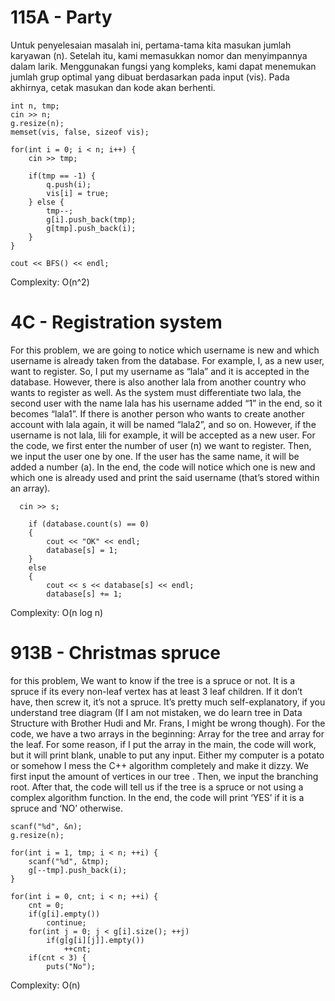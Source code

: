 # 115A - Party

Untuk penyelesaian masalah ini, pertama-tama kita masukan jumlah karyawan (n). Setelah itu, kami memasukkan nomor dan menyimpannya dalam larik. Menggunakan fungsi yang kompleks, kami dapat menemukan jumlah grup optimal yang dibuat berdasarkan pada input (vis). Pada akhirnya, cetak masukan dan kode akan berhenti.


    int n, tmp;
    cin >> n;
    g.resize(n);
    memset(vis, false, sizeof vis);

    for(int i = 0; i < n; i++) {
        cin >> tmp;

        if(tmp == -1) {
            q.push(i);
            vis[i] = true;
        } else {
            tmp--;
            g[i].push_back(tmp);
            g[tmp].push_back(i);
        }
    }

    cout << BFS() << endl;


Complexity: O(n^2)

    
    
# 4C - Registration system

For this problem, we are going to notice which username is new and which username is already taken from the database. For example, I, as a new user, want to register. So, I put my username as “lala” and it is accepted in the database. However, there is also another lala from another country who wants to register as well. As the system must differentiate two lala, the second user with the name lala has his username added “1” in the end, so it becomes “lala1”. If there is another person who wants to create another account with lala again, it will be named “lala2”, and so on. However, if the username is not lala, lili for example, it will be accepted as a new user. For the code, we first enter the number of user (n) we want to register. Then, we input the user one by one. If the user has the same name, it will be added a number (a). In the end, the code will notice which one is new and which one is already used and print the said username (that’s stored within an array).


      cin >> s;
       
        if (database.count(s) == 0)
        {
            cout << "OK" << endl;
            database[s] = 1;
        }
        else
        {
            cout << s << database[s] << endl;
            database[s] += 1;
            
            
 Complexity: O(n log n)
                
                
                
            
# 913B - Christmas spruce

for this problem, We want to know if the tree is a spruce or not. It is a spruce if its every non-leaf vertex has at least 3 leaf children. If it don’t have, then screw it, it’s not a spruce. It’s pretty much self-explanatory, if you understand tree diagram (If I am not mistaken, we do learn tree in Data Structure with Brother Hudi and Mr. Frans, I might be wrong though). For the code, we have a two arrays in the beginning: Array for the tree and array for the leaf. For some reason, if I put the array in the main, the code will work, but it will print blank, unable to put any input. Either my computer is a potato or somehow I mess the C++ algorithm completely and make it dizzy. We first input the amount of vertices in our tree . Then, we input the branching root. After that, the code will tell us if the tree is a spruce or not using a complex algorithm function. In the end, the code will print ‘YES’ if it is a spruce and ‘NO’ otherwise.


    scanf("%d", &n);
	g.resize(n);

	for(int i = 1, tmp; i < n; ++i) {
		scanf("%d", &tmp);
		g[--tmp].push_back(i);
	}

	for(int i = 0, cnt; i < n; ++i) {
		cnt = 0;
		if(g[i].empty())
			continue;
		for(int j = 0; j < g[i].size(); ++j)
			if(g[g[i][j]].empty())
				++cnt;
		if(cnt < 3) {
			puts("No");
      
      
      
  Complexity: O(n)
